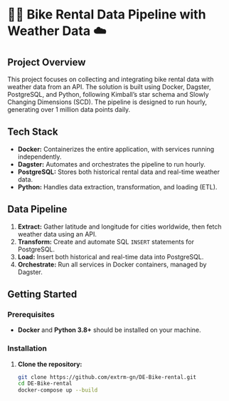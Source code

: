 # 🚴‍♂️ Bike Rental Data Pipeline with Weather Data ☁️

## Project Overview

This project focuses on collecting and integrating bike rental data with weather data from an API. The solution is built using Docker, Dagster, PostgreSQL, and Python, following Kimball’s star schema and Slowly Changing Dimensions (SCD). The pipeline is designed to run hourly, generating over 1 million data points daily.


## Tech Stack

- **Docker:** Containerizes the entire application, with services running independently.
- **Dagster:** Automates and orchestrates the pipeline to run hourly.
- **PostgreSQL:** Stores both historical rental data and real-time weather data.
- **Python:** Handles data extraction, transformation, and loading (ETL).

## Data Pipeline

1. **Extract:** Gather latitude and longitude for cities worldwide, then fetch weather data using an API.
2. **Transform:** Create and automate SQL `INSERT` statements for PostgreSQL.
3. **Load:** Insert both historical and real-time data into PostgreSQL.
4. **Orchestrate:** Run all services in Docker containers, managed by Dagster.

## Getting Started

### Prerequisites

- **Docker** and **Python 3.8+** should be installed on your machine.

### Installation

1. **Clone the repository:**  
   ```bash
   git clone https://github.com/extrm-gn/DE-Bike-rental.git
   cd DE-Bike-rental
   docker-compose up --build
